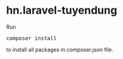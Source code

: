 # hn.laravel-tuyendung
Run <pre>composer install</pre> to install all packages in composer.json file.
